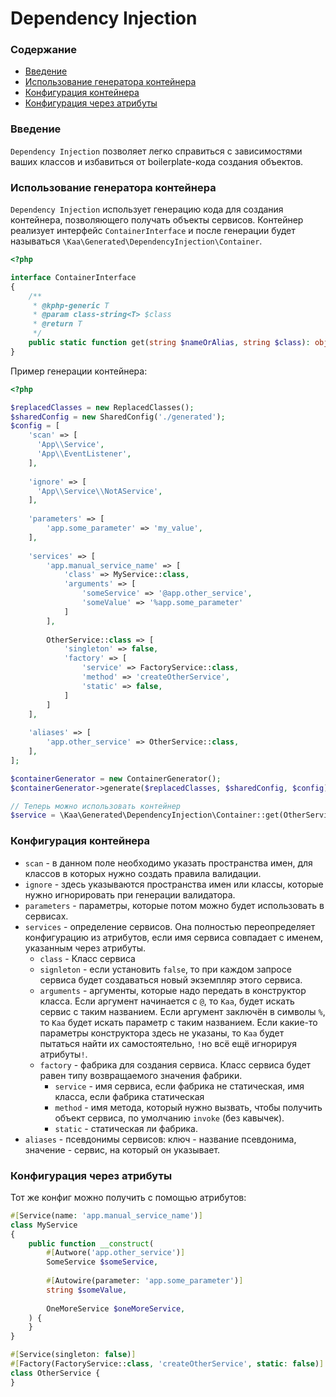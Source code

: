 # Dependency Injection

### Содержание

* [Введение](#введение)
* [Использование генератора контейнера](#использование-генератора-контейнера)
* [Конфигурация контейнера](#конфигурация-контейнера)
* [Конфигурация через атрибуты](#конфигурация-через-атрибуты)

### Введение

`Dependency Injection` позволяет легко справиться с зависимостями ваших классов и избавиться от boilerplate-кода
создания объектов.

### Использование генератора контейнера

`Dependency Injection` использует генерацию кода для создания контейнера, позволяющего получать объекты сервисов.
Контейнер реализует интерфейс `ContainerInterface` и после генерации будет
называться `\Kaa\Generated\DependencyInjection\Container`.

```php
<?php

interface ContainerInterface
{
    /**
     * @kphp-generic T
     * @param class-string<T> $class
     * @return T
     */
    public static function get(string $nameOrAlias, string $class): object;
}
```

Пример генерации контейнера:

```php
<?php

$replacedClasses = new ReplacedClasses();
$sharedConfig = new SharedConfig('./generated');
$config = [
    'scan' => [
      'App\\Service',
      'App\\EventListener',
    ],
    
    'ignore' => [
      'App\\Service\\NotAService',
    ],  
    
    'parameters' => [
        'app.some_parameter' => 'my_value',
    ],
    
    'services' => [
        'app.manual_service_name' => [
            'class' => MyService::class,
            'arguments' => [
                'someService' => '@app.other_service',
                'someValue' => '%app.some_parameter'
            ]
        ],
        
        OtherService::class => [
            'singleton' => false,
            'factory' => [
                'service' => FactoryService::class,
                'method' => 'createOtherService',
                'static' => false,
            ]
        ]   
    ],
    
    'aliases' => [
        'app.other_service' => OtherService::class,
    ],
];

$containerGenerator = new ContainerGenerator();
$containerGenerator->generate($replacedClasses, $sharedConfig, $config);

// Теперь можно использовать контейнер
$service = \Kaa\Generated\DependencyInjection\Container::get(OtherService::class, OtherService::class);
```

### Конфигурация контейнера

* `scan` - в данном поле необходимо указать пространства имен, для классов в которых нужно создать правила
  валидации.
* `ignore` - здесь указываются пространства имен или классы, которые нужно игнорировать при генерации валидатора.
* `parameters` - параметры, которые потом можно будет использовать в сервисах.
* `services` - определение сервисов. Она полностью переопределяет конфигурацию из атрибутов, если имя сервиса совпадает с именем, указанным через атрибуты.
    * `class` - Класс сервиса
    * `signleton` - если установить `false`, то при каждом запросе сервиса будет создаваться новый экземпляр этого сервиса.
    * `arguments` - аргументы, которые надо передать в конструктор класса.
      Если аргумент начинается с `@`, то `Kaa`, будет искать сервис с таким названием.
      Если аргумент заключён в символы `%`, то `Kaa` будет искать параметр с таким названием.
      Если какие-то параметры конструктора здесь не указаны, то `Kaa` будет пытаться найти их самостоятельно, `!`но всё
      ещё игнорируя атрибуты`!`.
    * `factory` - фабрика для создания сервиса. Класс сервиса будет равен типу возвращаемого значения фабрики.
        * `service` - имя сервиса, если фабрика не статическая, имя класса, если фабрика статическая
        * `method` - имя метода, который нужно вызвать, чтобы получить объект сервиса, по умолчанию `invoke` (без кавычек).
        * `static` - статическая ли фабрика.
* `aliases` - псевдонимы сервисов: ключ - название псевдонима, значение - сервис, на который он указывает.

### Конфигурация через атрибуты

Тот же конфиг можно получить с помощью атрибутов:
```php
#[Service(name: 'app.manual_service_name')]
class MyService 
{
    public function __construct(
        #[Autwore('app.other_service')]
        SomeService $someService,
        
        #[Autowire(parameter: 'app.some_parameter')]
        string $someValue,
        
        OneMoreService $oneMoreService, 
    ) {
    }
}

#[Service(singleton: false)]
#[Factory(FactoryService::class, 'createOtherService', static: false)]
class OtherService {
}
```
